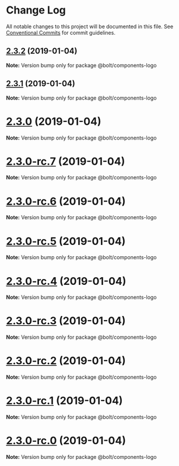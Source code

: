 # Change Log

All notable changes to this project will be documented in this file.
See [Conventional Commits](https://conventionalcommits.org) for commit guidelines.

## [2.3.2](https://github.com/bolt-design-system/bolt/tree/master/packages/components/bolt-logo/compare/v2.3.1...v2.3.2) (2019-01-04)

**Note:** Version bump only for package @bolt/components-logo





## [2.3.1](https://github.com/bolt-design-system/bolt/tree/master/packages/components/bolt-logo/compare/v2.3.0...v2.3.1) (2019-01-04)

**Note:** Version bump only for package @bolt/components-logo





# [2.3.0](https://github.com/bolt-design-system/bolt/tree/master/packages/components/bolt-logo/compare/v2.3.0-rc.7...v2.3.0) (2019-01-04)

**Note:** Version bump only for package @bolt/components-logo





# [2.3.0-rc.7](https://github.com/bolt-design-system/bolt/tree/master/packages/components/bolt-logo/compare/v2.3.0-rc.6...v2.3.0-rc.7) (2019-01-04)

**Note:** Version bump only for package @bolt/components-logo





# [2.3.0-rc.6](https://github.com/bolt-design-system/bolt/tree/master/packages/components/bolt-logo/compare/v2.3.0-rc.5...v2.3.0-rc.6) (2019-01-04)

**Note:** Version bump only for package @bolt/components-logo





# [2.3.0-rc.5](https://github.com/bolt-design-system/bolt/tree/master/packages/components/bolt-logo/compare/v2.3.0-rc.4...v2.3.0-rc.5) (2019-01-04)

**Note:** Version bump only for package @bolt/components-logo





# [2.3.0-rc.4](https://github.com/bolt-design-system/bolt/tree/master/packages/components/bolt-logo/compare/v2.3.0-rc.3...v2.3.0-rc.4) (2019-01-04)

**Note:** Version bump only for package @bolt/components-logo





# [2.3.0-rc.3](https://github.com/bolt-design-system/bolt/tree/master/packages/components/bolt-logo/compare/v2.3.0-rc.2...v2.3.0-rc.3) (2019-01-04)

**Note:** Version bump only for package @bolt/components-logo





# [2.3.0-rc.2](https://github.com/bolt-design-system/bolt/tree/master/packages/components/bolt-logo/compare/v2.3.0-rc.1...v2.3.0-rc.2) (2019-01-04)

**Note:** Version bump only for package @bolt/components-logo





# [2.3.0-rc.1](https://github.com/bolt-design-system/bolt/tree/master/packages/components/bolt-logo/compare/vv2.3.0-rc.0...v2.3.0-rc.1) (2019-01-04)

**Note:** Version bump only for package @bolt/components-logo





# [2.3.0-rc.0](https://github.com/bolt-design-system/bolt/tree/master/packages/components/bolt-logo/compare/v2.2.1...v2.3.0-rc.0) (2019-01-04)

**Note:** Version bump only for package @bolt/components-logo
